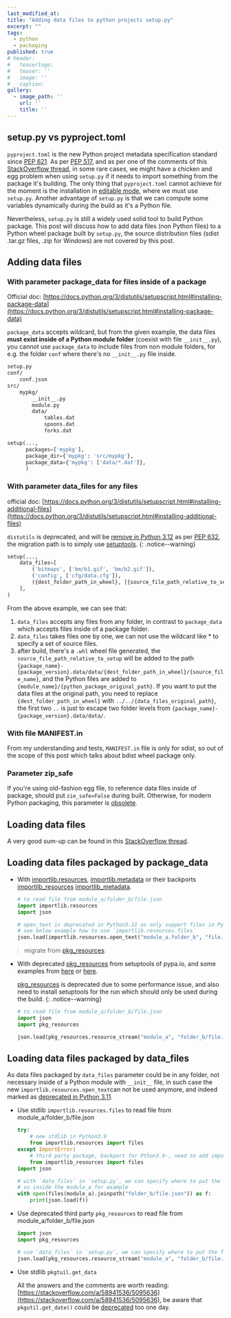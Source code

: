 ```yaml
---
last_modified_at:
title: "Adding data files to python projects setup.py"
excerpt: ""
tags:
  - python
  - packaging
published: true
# header:
#   teaserlogo:
#   teaser: ''
#   image: ''
#   caption:
gallery:
  - image_path: ''
    url: ''
    title: ''
---
```


## setup.py vs pyproject.toml

`pyproject.toml` is the new Python project metadata specification standard since [PEP 621](https://peps.python.org/pep-0621/). As per [PEP 517](https://www.python.org/dev/peps/pep-0517/), and as per one of the comments of this [StackOverflow thread](https://stackoverflow.com/a/62983901/5095636), in some rare cases, we might have a chicken and egg problem when using `setup.py` if it needs to import something from the package it's building. The only thing that `pyproject.toml` cannot achieve for the moment is the installation in [editable mode](https://packaging.python.org/en/latest/guides/distributing-packages-using-setuptools/#working-in-development-mode), where we must use `setup.py`. Another advantage of `setup.py` is that we can compute some variables dynamically during the build as it's a Python file.

Nevertheless, `setup.py` is still a widely used solid tool to build Python package. This post will discuss how to add data files (non Python files) to a Python wheel package built by `setup.py`, the source distribution files (sdist .tar.gz files, .zip for Windows) are not covered by this post.

## Adding data files

### With parameter package_data for files inside of a package

Official doc: [https://docs.python.org/3/distutils/setupscript.html#installing-package-data](https://docs.python.org/3/distutils/setupscript.html#installing-package-data)

`package_data` accepts wildcard, but from the given example, the data files **must exist inside of a Python module folder** (coexist with file `__init__.py`), you cannot use `package_data` to include files from non module folders, for e.g. the folder `conf` where there's no `__init__.py` file inside.

```bash
setup.py
conf/
    conf.json
src/
    mypkg/
        __init__.py
        module.py
        data/
            tables.dat
            spoons.dat
            forks.dat
```

```python
setup(...,
      packages=['mypkg'],
      package_dir={'mypkg': 'src/mypkg'},
      package_data={'mypkg': ['data/*.dat']},
      )
```

### With parameter data_files for any files

official doc: [https://docs.python.org/3/distutils/setupscript.html#installing-additional-files](https://docs.python.org/3/distutils/setupscript.html#installing-additional-files)

`distutils` is deprecated, and will be [remove in Python 3.12](https://docs.python.org/3/distutils/index.html#distributing-python-modules-legacy-version) as per [PEP 632](https://peps.python.org/pep-0632/), the migration path is to simply use [setuptools](https://setuptools.pypa.io/en/latest/deprecated/distutils-legacy.html).
{: .notice--warning}

```python
setup(...,
    data_files=[
        ('bitmaps', ['bm/b1.gif', 'bm/b2.gif']),
        ('config', ['cfg/data.cfg']),
        ({dest_folder_path_in_wheel}, [{source_file_path_relative_to_setup.py_script}]),
    ],
)
```

From the above example, we can see that:

1. `data_files` accepts any files from any folder, in contrast to `package_data` which accepts files inside of a package folder.
2. `data_files` takes files one by one, we can not use the wildcard like * to specify a set of source files.
3. after build, there's a `.whl` wheel file generated, the `source_file_path_relative_to_setup` will be added to the path `{package_name}-{package_version}.data/data/{dest_folder_path_in_wheel}/{source_file_name}`, and the Python files are added to `{module_name}/{python_package_original_path}`. If you want to put the data files at the original path, you need to replace `{dest_folder_path_in_wheel}` with `../../{data_files_original_path}`, the first two `..` is just to escape two folder levels from `{package_name}-{package_version}.data/data/`.

### With file MANIFEST.in

From my understanding and tests, `MANIFEST.in` file is only for sdist, so out of the scope of this post which talks about bdist wheel package only.

### Parameter zip_safe

If you're using old-fashion egg file, to reference data files inside of package, should put `zie_safe=False` during built. Otherwise, for modern Python packaging, this parameter is [obsolete](https://setuptools.pypa.io/en/latest/deprecated/zip_safe.html#understanding-the-zip-safe-flag).

## Loading data files

A very good sum-up can be found in this [StackOverflow thread](https://stackoverflow.com/a/58941536/5095636).

## Loading data files packaged by package_data

* With [importlib.resources](https://docs.python.org/3/library/importlib.html#module-importlib.resources), [importlib.metadata](https://docs.python.org/3/library/importlib.metadata.html) or their backports [importlib_resources](https://pypi.org/project/importlib_resources) [importlib_metadata](https://pypi.org/project/importlib_metadata).

  ```python
  # to read file from module_a/folder_b/file.json
  import importlib.resources
  import json

  # open_text is deprecated in Python3.11 as only support files in Python modules
  # see below example how to use `importlib.resources.files`
  json.load(importlib.resources.open_text("module_a.folder_b", "file.json"))
  ```
> migrate from [pkg_resources](https://importlib-resources.readthedocs.io/en/latest/migration.html#migration-guide).
* With deprecated [pkg_resources](https://setuptools.pypa.io/en/latest/pkg_resources.html#) from setuptools of pypa.io, and some examples from [here](https://godatadriven.com/blog/a-practical-guide-to-setuptools-and-pyproject-toml/) or [here](https://dbx.readthedocs.io/en/latest/guides/python/packaging_files/#using-the-referenced-files).

  [pkg_resources](https://setuptools.pypa.io/en/latest/pkg_resources.html) is deprecated due to some performance issue, and also need to install setuptools for the run which should only be used during the build.
  {: .notice--warning}

  ```python
  # to read file from module_a/folder_b/file.json
  import json
  import pkg_resources

  json.load(pkg_resources.resource_stream("module_a", "folder_b/file.json"))
  ```

## Loading data files packaged by data_files

As data files packaged by `data_files` parameter could be in any folder, not necessary inside of a Python module with `__init__` file, in such case the new `importlib.resources.open_text`can not be used anymore, and indeed marked as [deprecated in Python 3.11](https://docs.python.org/3.11/library/importlib.resources.html?highlight=read_text#deprecated-functions).

* Use stdlib `importlib.resources.files` to read file from module_a/folder_b/file.json

  ```python
  try:
      # new stdlib in Python3.9
      from importlib.resources import files
  except ImportError:
      # third party package, backport for Pthon3.9-, need to add importlib_resources to requirements
      from importlib_resources import files
  import json

  # with `data_files` in `setup.py`, we can specify where to put the files in the wheel package,
  # so inside the module_a for example
  with open(files(module_a).joinpath("folder_b/file.json")) as f:
      print(json.load(f))
  ```

* Use deprecated third party `pkg_resources` to read file from module_a/folder_b/file.json

  ```python
  import json
  import pkg_resources

  # use `data_files` in `setup.py`, we can specify where to put the files, so inside the module_a for example
  json.load(pkg_resources.resource_stream("module_a", "folder_b/file.json"))
  ```

* Use stdlib `pkgtuil.get_data`

  All the answers and the comments are worth reading: [https://stackoverflow.com/a/58941536/5095636](https://stackoverflow.com/a/58941536/5095636), be aware that `pkgutil.get_date()` could be [deprecated](https://gitlab.com/python-devs/importlib_resources/-/issues/58#note_329352693) too one day.
